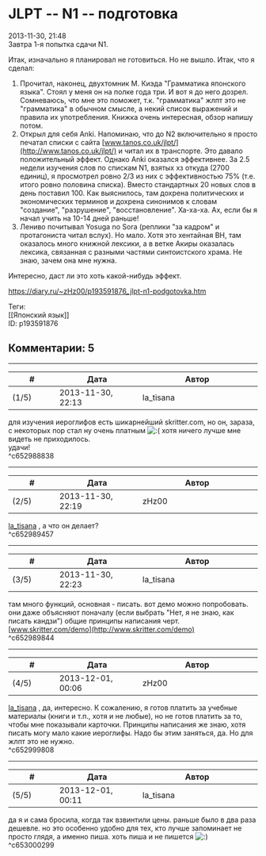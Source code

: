 JLPT -- N1 -- подготовка
========================

  
2013-11-30, 21:48  
 Завтра 1-я попытка сдачи N1.   
   
 Итак, изначально я планировал не готовиться. Но не вышло. Итак, что я сделал:   
 1. Прочитал, наконец, двухтомник М. Киэда "Грамматика японского языка". Стоял у меня он на полке года три. И вот я до него дозрел. Сомневаюсь, что мне это поможет, т.к. "грамматика" жлпт это не "грамматика" в обычном смысле, а некий список выражений и правила их употребления. Книжка очень интересная, обзор напишу потом.   
 2. Открыл для себя Anki. Напоминаю, что до N2 включительно я просто печатал списки с сайта  [www.tanos.co.uk/jlpt/](http://www.tanos.co.uk/jlpt/)  и читал их в транспорте. Это давало положительный эффект. Однако Anki оказался эффективнее. За 2.5 недели изучения слов по спискам N1, взятых хз откуда (2700 единиц), я просмотрел ровно 2/3 из них с эффективностью 75% (т.е. итого ровно половина списка). Вместо стандартных 20 новых слов в день поставил 100. Как выяснилось, там дохрена политических и экономических терминов и дохрена синонимов к словам "создание", "разрушение", "восстановление". Ха-ха-ха. Ах, если бы я начал учить на 10-14 дней раньше!   
 3. Лениво почитывал Yosuga no Sora (реплики "за кадром" и протагониста читал вслух). Но мало. Хотя это хентайная ВН, там оказалось много книжной лексики, а в ветке Акиры оказалась лексика, связанная с разными частями синтоистского храма. Не знаю, зачем она мне нужна.   
   
 Интересно, даст ли это хоть какой-нибудь эффект.   
  
<https://diary.ru/~zHz00/p193591876_jlpt-n1-podgotovka.htm>  
  
Теги:  
[[Японский язык]]  
ID: p193591876  


Комментарии: 5
--------------

  


---



|         #         |              Дата              |                     Автор                     |           ID           |
| --- | --- | --- | --- |
| (1/5) | 2013-11-30, 22:13 | la\_tisana | c652988838 |

  
 для изучения иероглифов есть шикарнейший skritter.com, но он, зараза, с некоторых пор стал ну очень платным ![:(](http://static.diary.ru/picture/1146.gif) хотя ничего лучше мне видеть не приходилось.   
 удачи!   
 ^c652988838

---



|         #         |              Дата              |                     Автор                     |           ID           |
| --- | --- | --- | --- |
| (2/5) | 2013-11-30, 22:19 | zHz00 | c652989457 |

  
  [la\_tisana](http://latisana.diary.ru "Записки на полях")  , а что он делает?   
 ^c652989457

---



|         #         |              Дата              |                     Автор                     |           ID           |
| --- | --- | --- | --- |
| (3/5) | 2013-11-30, 22:23 | la\_tisana | c652989844 |

  
 там много функций, основная - писать. вот демо можно попробовать. они даже объясняют поначалу (если выбрать "Нет, я не знаю, как писать кандзи") общие принципы написания черт.   
  [www.skritter.com/demo](http://www.skritter.com/demo)    
 ^c652989844

---



|         #         |              Дата              |                     Автор                     |           ID           |
| --- | --- | --- | --- |
| (4/5) | 2013-12-01, 00:06 | zHz00 | c652999808 |

  
  [la\_tisana](http://latisana.diary.ru "Записки на полях")  , да, интересно. К сожалению, я готов платить за учебные материалы (книги и т.п., хотя и не любые), но не готов платить за то, чтобы мне показывали карточки. Принципы написания же знаю, хотя писать могу мало какие иероглифы. Надо бы этим заняться, да. Но для жлпт это не нужно.   
 ^c652999808

---



|         #         |              Дата              |                     Автор                     |           ID           |
| --- | --- | --- | --- |
| (5/5) | 2013-12-01, 00:11 | la\_tisana | c653000299 |

  
 да я и сама бросила, когда так взвинтили цены. раньше было в два раза дешевле. но это особенно удобно для тех, кто лучше запоминает не просто глядя, а именно пиша. хоть пиша и не пишется ![:)](http://static.diary.ru/picture/3.gif)   
 ^c653000299